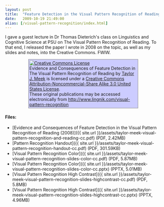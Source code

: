 ```yaml
---
layout: post
title:  "Feature Detection in the Visual Pattern Recognition of Reading"
date:   2009-10-19 21:49:00
alias: [/visual-pattern-recognition/index.html]
---
```


I gave a guest lecture in Dr Thomas Dieterich's class on Linguistics and Cognitive Science at PSU on The Visual Pattern Recognition of Reading. To that end, I released the paper I wrote in 2008 on the topic, as well as my slides and notes, into the Creative Commons. FWIW.

<div style="background-color:#CCCCFF;width:70%;margin-left:15%;padding:3px;border:1px solid gray;">
<a rel="license" href="http://creativecommons.org/licenses/by-nc-sa/3.0/us/"><img alt="Creative Commons License" style="border-width:0" src="http://i.creativecommons.org/l/by-nc-sa/3.0/us/88x31.png" /></a><br /><span xmlns:dc="http://purl.org/dc/elements/1.1/" property="dc:title">Evidence and Consequences of Feature Detection in The Visual Pattern Recognition of Reading</span> by <a xmlns:cc="http://creativecommons.org/ns#" href="http://www.lingnik.com/visual-pattern-recognition" property="cc:attributionName" rel="cc:attributionURL">Taylor J. Meek</a> is licensed under a <a rel="license" href="http://creativecommons.org/licenses/by-nc-sa/3.0/us/">Creative Commons Attribution-Noncommercial-Share Alike 3.0 United States License</a>.<br />These original publications may be accessed electronically from <a href="http://www.lingnik.com/visual-pattern-recognition">http://www.lingnik.com/visual-pattern-recognition</a>
</div>

#### Files:
  * [Evidence and Consequences of Feature Detection in the Visual Pattern Recognition of Reading (2008)]({{ site.url }}/assets/taylor-meek-visual-pattern-recognition-and-reading-cc.pdf) (PDF, 2.42MB)
  * [Pattern Recognition Handout]({{ site.url }}/assets/taylor-meek-visual-pattern-recognition-handout-cc.pdf) (PDF, 301.59KB)
  * [Visual Pattern Recognition Color]({{ site.url }}/assets/taylor-meek-visual-pattern-recognition-slides-color-cc.pdf) (PDF, 5.87MB)
  * [Visual Pattern Recognition Color]({{ site.url }}/assets/taylor-meek-visual-pattern-recognition-slides-color-cc.pptx) (PPTX, 5.01MB)
  * [Visual Pattern Recognition High Contrast]({{ site.url }}/assets/taylor-meek-visual-pattern-recognition-slides-highcontrast-cc.pdf) (PDF, 5.8MB)
  * [Visual Pattern Recognition High Contrast]({{ site.url }}/assets/taylor-meek-visual-pattern-recognition-slides-highcontrast-cc.pptx) (PPTX, 4.96MB)

